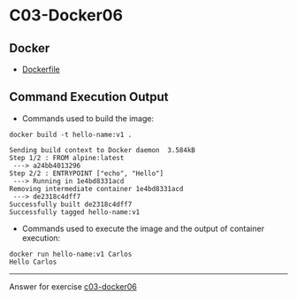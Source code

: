 # C03-Docker06

## Docker 
- [Dockerfile](Dockerfile)

## Command Execution Output
- Commands used to build  the image:
```
docker build -t hello-name:v1 .

Sending build context to Docker daemon  3.584kB
Step 1/2 : FROM alpine:latest
 ---> a24bb4013296
Step 2/2 : ENTRYPOINT ["echo", "Hello"]
 ---> Running in 1e4bd8331acd
Removing intermediate container 1e4bd8331acd
 ---> de2318c4dff7
Successfully built de2318c4dff7
Successfully tagged hello-name:v1
```

- Commands used to execute the image and the output of container execution:
```
docker run hello-name:v1 Carlos
Hello Carlos
```


***
Answer for exercise [c03-docker06](https://github.com/devopsacademyau/academy/blob/af3225a3436f263164e8daebc6bbd1ef3122b900/classes/03class/exercises/c03-docker06/README.md)
